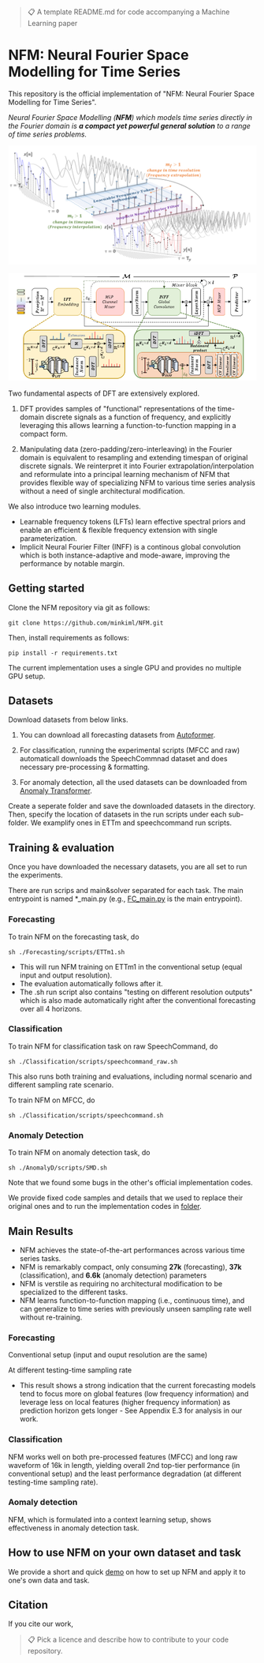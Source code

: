 >📋  A template README.md for code accompanying a Machine Learning paper

# NFM: Neural Fourier Space Modelling for Time Series

This repository is the official implementation of "NFM: Neural Fourier Space Modelling for Time Series".
<!-- [Neural Fourier Space Modelling for Time Series](link).  -->

*Neural Fourier Space Modelling (**NFM**) which models time series directly in the Fourier domain is **a compact yet powerful general solution** to a range of time series problems.*

![Overall workflow](images/Framework.png)

![Overall architecture](images/NFM_architecture.png)

Two fundamental aspects of DFT are extensively explored.
1) DFT provides samples of "functional" representations of the time-domain discrete signals as a function of frequency, and explicitly leveraging this allows learning a function-to-function mapping in a compact form.

2) Manipulating data (zero-padding/zero-interleaving) in the Fourier domain is equivalent to resampling and extending timespan of original discrete signals. We reinterpret it into Fourier extrapolation/interpolation and reformulate into a principal learning mechanism of NFM that provides flexible way of specializing NFM to various time series analysis without a need of single architectural modification.  


We also introduce two learning modules.  
- Learnable frequency tokens (LFTs) learn effective spectral priors and enable an efficient & flexible frequency extension with single parameterization.
- Implicit Neural Fourier Filter (INFF) is a continous global convolution which is both instance-adaptive and mode-aware, improving the performance by notable margin. 

## Getting started
Clone the NFM repository via git as follows:

```clone
git clone https://github.com/minkiml/NFM.git
```

Then, install requirements as follows:

```setup
pip install -r requirements.txt
```
The current implementation uses a single GPU and provides no multiple GPU setup. 
<!-- There is a sub-folder for each task, under which you can find all task-specific codes, e.g., dataloaders, trainer, run scripts, etc.   -->

## Datasets
Download datasets from below links. 

1. You can download all forecasting datasets from [Autoformer](https://drive.google.com/drive/folders/1ZOYpTUa82_jCcxIdTmyr0LXQfvaM9vIy).

2. For classification, running the experimental scripts (MFCC and raw) automaticall downloads the SpeechCommnad dataset and does necessary pre-processing & formatting.

3. For anomaly detection, all the used datasets can be downloaded from [Anomaly Transformer](https://drive.google.com/drive/folders/1gisthCoE-RrKJ0j3KPV7xiibhHWT9qRm).

Create a seperate folder and save the downloaded datasets in the directory. Then, specify the location of datasets in the run scripts under each sub-folder.
We examplify ones in ETTm and speechcommand run scripts.

## Training & evaluation
Once you have downloaded the necessary datasets, you are all set to run the experiments.

There are run scrips and main&solver separated for each task. The main entrypoint is named *_main.py (e.g., [FC_main.py](FC_main.py) is the main entrypoint).    

### Forecasting
To train NFM on the forecasting task, do
```trainf
sh ./Forecasting/scripts/ETTm1.sh
```
- This will run NFM training on ETTm1 in the conventional setup (equal input and output resolution).
- The evaluation automatically follows after it.
- The .sh run script also contains "testing on different resolution outputs" which is also made automatically right after the conventional forecasting over all 4 horizons. 

### Classification
To train NFM for classification task on raw SpeechCommand, do 

```trainc
sh ./Classification/scripts/speechcommand_raw.sh 
```
This also runs both training and evaluations, including normal scenario and different sampling rate scenario.  


To train NFM on MFCC, do 
```trainc
sh ./Classification/scripts/speechcommand.sh 
```

### Anomaly Detection
To train NFM on anomaly detection task, do
```traina
sh ./AnomalyD/scripts/SMD.sh 
```

Note that we found some bugs in the other's official implementation codes. 

We provide fixed code samples and details that we used to replace their original ones and to run the implementation codes in [folder](etc).

## Main Results

- NFM achieves the state-of-the-art performances across various time series tasks.
- NFM is remarkably compact, only consuming **27k** (forecasting), **37k** (classification), and **6.6k** (anomaly detection) parameters 
- NFM is verstile as requiring no architectural modification to be specialized to the different tasks.
- NFM learns function-to-function mapping (i.e., continuous time), and can generalize to time series with previously unseen sampling rate well without re-training.  

### Forecasting

Conventional setup (input and ouput resolution are the same)



At different testing-time sampling rate



- This result shows a strong indication that the current forecasting models tend to focus more on global features (low frequency information) and leverage less on local features (higher frequency information) as prediction horizon gets longer - See Appendix E.3 for analysis in our work. 

### Classification 
NFM works well on both pre-processed features (MFCC) and long raw waveform of 16k in length, yielding overall 2nd top-tier performance (in conventional setup) and the least performance degradation (at different testing-time sampling rate).


### Aomaly detection
NFM, which is formulated into a context learning setup, shows effectiveness in anomaly detection task.


## How to use NFM on your own dataset and task
We provide a short and quick [demo](demo/simple_demo.ipynb) on how to set up NFM and apply it to one's own data and task.

## Citation
If you cite our work, 
>📋  Pick a licence and describe how to contribute to your code repository. 
<!-- 
## Contact
If you have any queries, please email us (mkim332@aucklanduni.ac.nz). -->